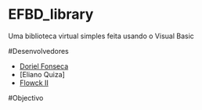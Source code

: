 EFBD_library
============

Uma biblioteca virtual simples feita usando o Visual Basic

#Desenvolvedores

* [Doriel Fonseca](https://github.com/doriel "Doriel")
* [Eliano Quiza]
* [Flowck II](https://github.com/Flowck "Flowck II")



#Objectivo

